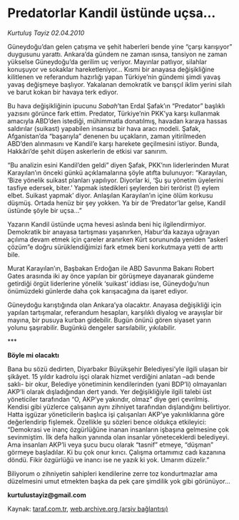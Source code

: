 # Predatorlar Kandil üstünde uçsa...

*Kurtuluş Tayiz 02.04.2010*

<div class="yazi"><p>Güneydoğu’dan gelen çatışma ve şehit haberleri bende yine “çarşı karışıyor” duygusunu yarattı. Ankara’da gündem ne zaman ısınsa, tansiyon ne zaman yükselse Güneydoğu’da gerilim uç veriyor. Mayınlar patlıyor, silahlar konuşuyor ve sokaklar hareketleniyor... Kısmi bir anayasa değişikliğine kilitlenen ve referandum hazırlığı yapan Türkiye’nin gündemi şimdi yavaş yavaş değişmeye başlıyor. Yakalanan demokratik ve barışçıl iklim yerini silah ve barut kokan bir havaya terk ediyor. </p>
<p>Bu hava değişikliğinin ipucunu <i>Sabah</i>’tan Erdal Şafak’ın “Predator” başlıklı yazısını görünce fark ettim. Predator, Türkiye’nin PKK’ya karşı kullanmak amacıyla ABD’den istediği, mühimmatla donatılmış, havadan karaya hassas saldırılar (suikast) yapabilen insansız bir hava aracı modeli. Şafak, Afganistan’da “başarıyla” denenen bu uçakların, zaman yitirilmeden ABD’den alınmasını ve Kandil’e karşı harekete geçilmesini istiyor. Bunda, Hakkâri’de şehit düşen askerlerin de etkisi var sanırım. </p>
<p>“Bu analizin esini Kandil’den geldi” diyen Şafak, PKK’nın liderlerinden Murat Karayılan’ın önceki günkü açıklamalarına şöyle atıfta bulunuyor: “Karayılan, ‘Bize yönelik suikast planları yapılıyor. Diyorlar ki, ‘Şu şu yönetim üyelerini tasfiye edersek, biter.’ Yapmak istedikleri şeylerden biri terörist (!) eylem elbet. Suikast yapmak’ diyor. Anlaşılan Karayılan’ın içine ölüm korkusu düşmüş. Ortada henüz bir şey yokken. Ya bir de ‘Predator’lar gelse, Kandil üstünde şöyle bir uçsa...”</p>
<p>Yazarın Kandil üstünde uçma hevesi aslında beni hiç ilgilendirmiyor. Demokratik bir anayasa tartışması yaşanırken, Habur’da kazaya uğrayan açılıma devam etmek için çareler aranırken Kürt sorununda yeniden “askerî çözüm”e doğru sürüklendiğimizi fark etmek beni korkutmaya yetti de arttı bile. </p>
<p>Murat Karayılan’ın, Başbakan Erdoğan ile ABD Savunma Bakanı Robert Gates arasında iki ay önce yapılan bir görüşmeye dayanarak gündeme getirdiği örgüt liderlerine yönelik ‘suikast’ iddiası ise, Güneydoğu’nun önümüzdeki günlerde daha çok karışacağına da işaret ediyor. </p>
<p>Güneydoğu karıştığında olan Ankara’ya olacaktır. Anayasa değişikliği için yapılan tartışmalar, referandum hesapları, karşılıklı diyalog ve arayışlar bir mayına, bir pusuya kurban gidebilir. Bugün önünü gören siyaset yarın yolunu şaşırabilir. Bugünkü dengeler sarsılabilir, yıkılabilir. </p>
<p>***</p>
<p><b>Böyle mi olacaktı</b></p>
<p>Bana bu sözü dedirten, Diyarbakır Büyükşehir Belediyesi’yle ilgili ulaşan bir şikâyet. 15 yıldır kadrolu işçi olarak hizmet verdiğini anlatan –adı bende saklı- bir okur, Belediye yönetiminin kendilerinden (yani BDP’li) olmayanları AKP’li olarak dışladığından dert yandı. Yer değişikliğiyle ilgili talebi üst yöneticiler tarafından “O, AKP’ye yakındır, olmaz” diye geri çevrilmiş. Kendisi gibi yüzlerce çalışanın aynı zihniyet tarafından dışlandığını belirtiyor. Hatta işgüzar yöneticilerin başlıca işi çalışanları AKP’ye yakınlıklarına göre değerlendirip fişlemek. Özellikle şu sözleri bence oldukça etkileyici: “Demokrasi ve inanç özgürlüğüne inanan insanların işbaşına gelmesine çok sevinmiştim. İlk defa halkın yanında olan insanlar yöneteceklerdi belediyeyi. Ama insanları AKP’li veya şucu bucu olarak “tasnif” etmeye, “düşman” görmeye başladılar. Ki bu çok onur kırıcı. Çalışma ortamımız cadı kazanına döndü. Fikir özgürlüğü ve inancı ise ne yazık ki yok. Umarım düzelir.”</p>
<p>Biliyorum o zihniyetin sahipleri kendilerine zerre toz kondurtmazlar ama düzelmesini umut etmekten başka da pek çare şimdilik yok gibi görünüyor...</p>
<p><b>kurtulustayiz@gmail.com</b></p></div>

Kaynak: [taraf.com.tr](http://www.taraf.com.tr:80/makale/10725.htm), [web.archive.org (arşiv bağlantısı)](http://web.archive.org/web/20100405192147/http://www.taraf.com.tr:80/makale/10725.htm)
